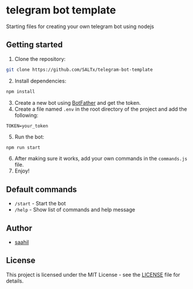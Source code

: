 # telegram bot template
 Starting files for creating your own telegram bot using nodejs

## Getting started
1. Clone the repository:
```bash
git clone https://github.com/SALTx/telegram-bot-template
```
2. Install dependencies:
```bash
npm install
```
3. Create a new bot using [BotFather](https://t.me/botfather) and get the token.
4. Create a file named `.env` in the root directory of the project and add the following:
```env
TOKEN=your_token
```
5. Run the bot:
```bash
npm run start
```
6. After making sure it works, add your own commands in the `commands.js` file.
7. Enjoy!

## Default commands
- `/start` - Start the bot
- `/help` - Show list of commands and help message

## Author
- [saahil](github.com/SALTx)

## License
This project is licensed under the MIT License - see the [LICENSE](LICENSE) file for details.